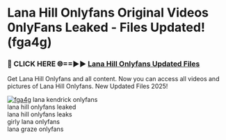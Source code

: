 # Lana Hill Onlyfans Original Videos 0nlyFans Leaked - Files Updated! (fga4g)

<h3>🔴 CLICK HERE 🌐==►► <a href="https://tinyurl.com/x26r9saj" rel="nofollow">Lana Hill Onlyfans Updated Files</a></h3>

Get Lana Hill Onlyfans and all content. Now you can access all videos and pictures of Lana Hill Onlyfans. New Updated Files 2025!

[![fga4g](https://i.imgur.com/LkgZPqh.gif)](https://tinyurl.com/x26r9saj)
lana kendrick onlyfans<br>
lana hill onlyfans leaked<br>
lana hill onlyfans leaks<br>
girly lana onlyfans<br>
lana graze onlyfans